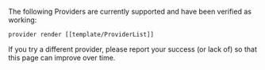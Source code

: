 The following Providers are currently supported and have been verified as working:

```query
provider render [[template/ProviderList]]
```

If you try a different provider, please report your success (or lack of) so that this page can improve over time.